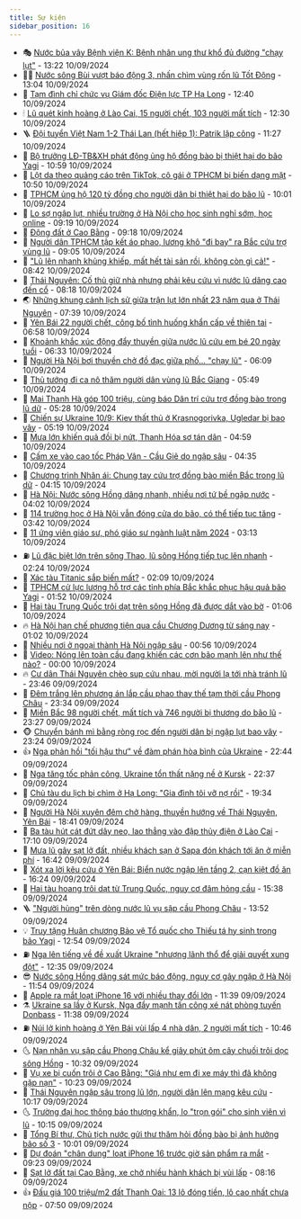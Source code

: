 ```yaml
---
title: Sự kiện
sidebar_position: 16
---
```


<!-- dantri-su-kien:START -->
- 🎭 [Nước bủa vây Bệnh viện K: Bệnh nhân ung thư khổ đủ đường &quot;chạy lụt&quot;](https://dantri.com.vn/suc-khoe/nuoc-bua-vay-benh-vien-k-benh-nhan-ung-thu-kho-du-duong-chay-lut-20240910175825275.htm) - 13:22 10/09/2024
- 👨‍🏫 [Nước sông Bùi vượt báo động 3, nhấn chìm vùng rốn lũ Tốt Động](https://dantri.com.vn/xa-hoi/nuoc-song-bui-vuot-bao-dong-3-nhan-chim-vung-ron-lu-tot-dong-20240910194338496.htm) - 13:04 10/09/2024
- 🌮 [Tạm đình chỉ chức vụ Giám đốc Điện lực TP Hạ Long](https://dantri.com.vn/xa-hoi/tam-dinh-chi-chuc-vu-giam-doc-dien-luc-tp-ha-long-20240910190349442.htm) - 12:40 10/09/2024
- 🕯 [Lũ quét kinh hoàng ở Lào Cai, 15 người chết, 103 người mất tích](https://dantri.com.vn/xa-hoi/lu-quet-kinh-hoang-o-lao-cai-15-nguoi-chet-103-nguoi-mat-tich-20240910192202247.htm) - 12:30 10/09/2024
- 🪜 [Đội tuyển Việt Nam 1-2 Thái Lan &lpar;hết hiệp 1&rpar;: Patrik lập công](https://dantri.com.vn/the-thao/doi-tuyen-viet-nam-1-2-thai-lan-het-hiep-1-patrik-lap-cong-20240910182744813.htm) - 11:27 10/09/2024
- 🐘 [Bộ trưởng LĐ-TB&amp;XH phát động ủng hộ đồng bào bị thiệt hại do bão Yagi](https://dantri.com.vn/an-sinh/bo-truong-ld-tbxh-phat-dong-ung-ho-dong-bao-bi-thiet-hai-do-bao-yagi-20240910174207034.htm) - 10:59 10/09/2024
- 🤔 [Lột da theo quảng cáo trên TikTok, cô gái ở TPHCM bị biến dạng mặt](https://dantri.com.vn/suc-khoe/lot-da-theo-quang-cao-tren-tiktok-co-gai-o-tphcm-bi-bien-dang-mat-20240910165255841.htm) - 10:50 10/09/2024
- 🧠 [TPHCM ủng hộ 120 tỷ đồng cho người dân bị thiệt hại do bão lũ](https://dantri.com.vn/xa-hoi/tphcm-ung-ho-120-ty-dong-cho-nguoi-dan-bi-thiet-hai-do-bao-lu-20240910165314655.htm) - 10:01 10/09/2024
- 📝 [Lo sợ ngập lụt, nhiều trường ở Hà Nội cho học sinh nghỉ sớm, học online](https://dantri.com.vn/giao-duc/lo-so-ngap-lut-nhieu-truong-o-ha-noi-cho-hoc-sinh-nghi-som-hoc-online-20240910161155752.htm) - 09:19 10/09/2024
- 🦏 [Động đất ở Cao Bằng](https://dantri.com.vn/xa-hoi/dong-dat-o-cao-bang-20240910161431788.htm) - 09:18 10/09/2024
- 🥰 [Người dân TPHCM tập kết áo phao, lương khô &quot;đi bay&quot; ra Bắc cứu trợ vùng lũ](https://dantri.com.vn/an-sinh/nguoi-dan-tphcm-tap-ket-ao-phao-luong-kho-di-bay-ra-bac-cuu-tro-vung-lu-20240910154630568.htm) - 09:05 10/09/2024
- 🤗 [&quot;Lũ lên nhanh khủng khiếp, mất hết tài sản rồi, không còn gì cả!&quot;](https://dantri.com.vn/xa-hoi/lu-len-nhanh-khung-khiep-mat-het-tai-san-roi-khong-con-gi-ca-20240910153227066.htm) - 08:42 10/09/2024
- 🌈 [Thái Nguyên: Cố thủ giữ nhà nhưng phải kêu cứu vì nước lũ dâng cao đến cổ](https://dantri.com.vn/xa-hoi/thai-nguyen-co-thu-giu-nha-nhung-phai-keu-cuu-vi-nuoc-lu-dang-cao-den-co-20240910151439321.htm) - 08:18 10/09/2024
- 🌏 [Những khung cảnh lịch sử giữa trận lụt lớn nhất 23 năm qua ở Thái Nguyên](https://dantri.com.vn/xa-hoi/nhung-khung-canh-lich-su-giua-tran-lut-lon-nhat-23-nam-qua-o-thai-nguyen-20240910143324696.htm) - 07:39 10/09/2024
- 💄 [Yên Bái 22 người chết, công bố tình huống khẩn cấp về thiên tai](https://dantri.com.vn/xa-hoi/yen-bai-22-nguoi-chet-cong-bo-tinh-huong-khan-cap-ve-thien-tai-20240910132343305.htm) - 06:58 10/09/2024
- 👺 [Khoảnh khắc xúc động đẩy thuyền giữa nước lũ cứu em bé 20 ngày tuổi](https://dantri.com.vn/doi-song/khoanh-khac-xuc-dong-day-thuyen-giua-nuoc-lu-cuu-em-be-20-ngay-tuoi-20240910123142680.htm) - 06:33 10/09/2024
- 👹 [Người Hà Nội bơi thuyền chở đồ đạc giữa phố... &quot;chạy lũ&quot;](https://dantri.com.vn/doi-song/nguoi-ha-noi-boi-thuyen-cho-do-dac-giua-pho-chay-lu-20240910124148813.htm) - 06:09 10/09/2024
- 🌊 [Thủ tướng đi ca nô thăm người dân vùng lũ Bắc Giang](https://dantri.com.vn/xa-hoi/thu-tuong-di-ca-no-tham-nguoi-dan-vung-lu-bac-giang-20240910122103210.htm) - 05:49 10/09/2024
- 🤠 [Mai Thanh Hà góp 100 triệu, cùng báo Dân trí cứu trợ đồng bào trong lũ dữ](https://dantri.com.vn/giai-tri/mai-thanh-ha-gop-100-trieu-cung-bao-dan-tri-cuu-tro-dong-bao-trong-lu-du-20240910120357063.htm) - 05:28 10/09/2024
- 🎊 [Chiến sự Ukraine 10/9: Kiev thất thủ ở Krasnogorivka, Ugledar bị bao vây](https://dantri.com.vn/the-gioi/chien-su-ukraine-109-kiev-that-thu-o-krasnogorivka-ugledar-bi-bao-vay-20240910095810105.htm) - 05:19 10/09/2024
- 🐘 [Mưa lớn khiến quả đồi bị nứt, Thanh Hóa sơ tán dân](https://dantri.com.vn/xa-hoi/mua-lon-khien-qua-doi-bi-nut-thanh-hoa-so-tan-dan-20240910113753824.htm) - 04:59 10/09/2024
- 💂 [Cấm xe vào cao tốc Pháp Vân - Cầu Giẽ do ngập sâu](https://dantri.com.vn/xa-hoi/cam-xe-vao-cao-toc-phap-van-cau-gie-do-ngap-sau-20240910112444877.htm) - 04:35 10/09/2024
- 👹 [Chương trình Nhân ái: Chung tay cứu trợ đồng bào miền Bắc trong lũ dữ](https://dantri.com.vn/tam-long-nhan-ai/chuong-trinh-nhan-ai-chung-tay-cuu-tro-dong-bao-mien-bac-trong-lu-du-20240910105559000.htm) - 04:15 10/09/2024
- 🦒 [Hà Nội: Nước sông Hồng dâng nhanh, nhiều nơi tứ bề ngập nước](https://dantri.com.vn/xa-hoi/ha-noi-nuoc-song-hong-dang-nhanh-nhieu-noi-tu-be-ngap-nuoc-20240910103402349.htm) - 04:02 10/09/2024
- 🗽 [114 trường học ở Hà Nội vẫn đóng cửa do bão, có thể tiếp tục tăng](https://dantri.com.vn/giao-duc/114-truong-hoc-o-ha-noi-van-dong-cua-do-bao-co-the-tiep-tuc-tang-20240910103225273.htm) - 03:42 10/09/2024
- 💄 [11 ứng viên giáo sư, phó giáo sư ngành luật năm 2024](https://dantri.com.vn/giao-duc/11-ung-vien-giao-su-pho-giao-su-nganh-luat-nam-2024-20240910095457365.htm) - 03:13 10/09/2024
- ⛽️ [Lũ đặc biệt lớn trên sông Thao, lũ sông Hồng tiếp tục lên nhanh](https://dantri.com.vn/xa-hoi/lu-dac-biet-lon-tren-song-thao-lu-song-hong-tiep-tuc-len-nhanh-20240910082719218.htm) - 02:24 10/09/2024
- 🥷 [Xác tàu Titanic sắp biến mất?](https://dantri.com.vn/du-lich/xac-tau-titanic-sap-bien-mat-20240906172641142.htm) - 02:09 10/09/2024
- 🤖 [TPHCM cử lực lượng hỗ trợ các tỉnh phía Bắc khắc phục hậu quả bão Yagi](https://dantri.com.vn/xa-hoi/tphcm-cu-luc-luong-ho-tro-cac-tinh-phia-bac-khac-phuc-hau-qua-bao-yagi-20240910083647032.htm) - 01:52 10/09/2024
- 🌊 [Hai tàu Trung Quốc trôi dạt trên sông Hồng đã được dắt vào bờ](https://dantri.com.vn/xa-hoi/hai-tau-trung-quoc-troi-dat-tren-song-hong-da-duoc-dat-vao-bo-20240910080028415.htm) - 01:06 10/09/2024
- 🔥 [Hà Nội hạn chế phương tiện qua cầu Chương Dương từ sáng nay](https://dantri.com.vn/xa-hoi/ha-noi-han-che-phuong-tien-qua-cau-chuong-duong-tu-sang-nay-20240910074938737.htm) - 01:02 10/09/2024
- 🦏 [Nhiều nơi ở ngoại thành Hà Nội ngập sâu](https://dantri.com.vn/xa-hoi/nhieu-noi-o-ngoai-thanh-ha-noi-ngap-sau-20240910075152360.htm) - 00:56 10/09/2024
- 🐘 [Video: Nóng lên toàn cầu đang khiến các cơn bão mạnh lên như thế nào?](https://dantri.com.vn/khoa-hoc-cong-nghe/video-nong-len-toan-cau-dang-khien-cac-con-bao-manh-len-nhu-the-nao-20240910021727076.htm) - 00:00 10/09/2024
- 🔥 [Cư dân Thái Nguyên chèo sup cứu nhau, mời người lạ tới nhà tránh lũ](https://dantri.com.vn/doi-song/cu-dan-thai-nguyen-cheo-sup-cuu-nhau-moi-nguoi-la-toi-nha-tranh-lu-20240910010041225.htm) - 23:46 09/09/2024
- 💼 [Đêm trắng lên phương án lắp cầu phao thay thế tạm thời cầu Phong Châu](https://dantri.com.vn/xa-hoi/dem-trang-len-phuong-an-lap-cau-phao-thay-the-tam-thoi-cau-phong-chau-20240910060815968.htm) - 23:34 09/09/2024
- 🚀 [Miền Bắc 98 người chết, mất tích và 746 người bị thương do bão lũ](https://dantri.com.vn/xa-hoi/mien-bac-98-nguoi-chet-mat-tich-va-746-nguoi-bi-thuong-do-bao-lu-20240910054716234.htm) - 23:27 09/09/2024
- 🐵 [Chuyển bánh mì bằng ròng rọc đến người dân bị ngập lụt bao vây](https://dantri.com.vn/an-sinh/chuyen-banh-mi-bang-rong-roc-den-nguoi-dan-bi-ngap-lut-bao-vay-20240910001903413.htm) - 23:24 09/09/2024
- 👍 [Nga phản hồi &quot;tối hậu thư&quot; về đàm phán hòa bình của Ukraine](https://dantri.com.vn/the-gioi/nga-phan-hoi-toi-hau-thu-ve-dam-phan-hoa-binh-cua-ukraine-20240910051837798.htm) - 22:44 09/09/2024
- 🚦 [Nga tăng tốc phản công, Ukraine tổn thất nặng nề ở Kursk](https://dantri.com.vn/the-gioi/nga-tang-toc-phan-cong-ukraine-ton-that-nang-ne-o-kursk-20240910001415489.htm) - 22:37 09/09/2024
- 🥸 [Chủ tàu du lịch bị chìm ở Hạ Long: &quot;Gia đình tôi vỡ nợ rồi&quot;](https://dantri.com.vn/xa-hoi/chu-tau-du-lich-bi-chim-o-ha-long-gia-dinh-toi-vo-no-roi-20240910002605217.htm) - 19:34 09/09/2024
- 🥷 [Người Hà Nội xuyên đêm chở hàng, thuyền hướng về Thái Nguyên, Yên Bái](https://dantri.com.vn/doi-song/nguoi-ha-noi-xuyen-dem-cho-hang-thuyen-huong-ve-thai-nguyen-yen-bai-20240910010847775.htm) - 18:41 09/09/2024
- 🤡 [Ba tàu hút cát đứt dây neo, lao thẳng vào đập thủy điện ở Lào Cai](https://dantri.com.vn/xa-hoi/ba-tau-hut-cat-dut-day-neo-lao-thang-vao-dap-thuy-dien-o-lao-cai-20240909230809570.htm) - 17:10 09/09/2024
- 🥳 [Mưa lũ gây sạt lở đất, nhiều khách sạn ở Sapa đón khách tới ăn ở miễn phí](https://dantri.com.vn/du-lich/mua-lu-gay-sat-lo-dat-nhieu-khach-san-o-sapa-don-khach-toi-an-o-mien-phi-20240909233841847.htm) - 16:42 09/09/2024
- 🤩 [Xót xa lời kêu cứu ở Yên Bái: Biển nước ngập lên tầng 2, cạn kiệt đồ ăn](https://dantri.com.vn/doi-song/xot-xa-loi-keu-cuu-o-yen-bai-bien-nuoc-ngap-len-tang-2-can-kiet-do-an-20240909231641621.htm) - 16:24 09/09/2024
- 🎡 [Hai tàu hoang trôi dạt từ Trung Quốc, nguy cơ đâm hỏng cầu](https://dantri.com.vn/xa-hoi/hai-tau-hoang-troi-dat-tu-trung-quoc-nguy-co-dam-hong-cau-20240909221032944.htm) - 15:38 09/09/2024
- 🪜 [&quot;Người hùng&quot; trên dòng nước lũ vụ sập cầu Phong Châu](https://dantri.com.vn/xa-hoi/nguoi-hung-tren-dong-nuoc-lu-vu-sap-cau-phong-chau-20240909202647162.htm) - 13:52 09/09/2024
- 💡 [Truy tặng Huân chương Bảo vệ Tổ quốc cho Thiếu tá hy sinh trong bão Yagi](https://dantri.com.vn/xa-hoi/truy-tang-huan-chuong-bao-ve-to-quoc-cho-thieu-ta-hy-sinh-trong-bao-yagi-20240909194000377.htm) - 12:54 09/09/2024
- ⛽️ [Nga lên tiếng về đề xuất Ukraine &quot;nhượng lãnh thổ để giải quyết xung đột&quot;](https://dantri.com.vn/the-gioi/nga-len-tieng-ve-de-xuat-ukraine-nhuong-lanh-tho-de-giai-quyet-xung-dot-20240909192841940.htm) - 12:35 09/09/2024
- 😎 [Nước sông Hồng dâng sát mức báo động, nguy cơ gây ngập ở Hà Nội](https://dantri.com.vn/xa-hoi/nuoc-song-hong-dang-sat-muc-bao-dong-nguy-co-gay-ngap-o-ha-noi-20240909183821142.htm) - 11:54 09/09/2024
- 🗽 [Apple ra mắt loạt iPhone 16 với nhiều thay đổi lớn](https://dantri.com.vn/suc-manh-so/apple-ra-mat-loat-iphone-16-voi-nhieu-thay-doi-lon-20240909182834404.htm) - 11:39 09/09/2024
- ⚗️ [Ukraine sa lầy ở Kursk, Nga đẩy mạnh tấn công xé nát phòng tuyến Donbass](https://dantri.com.vn/the-gioi/ukraine-sa-lay-o-kursk-nga-day-manh-tan-cong-xe-nat-phong-tuyen-donbass-20240904145117828.htm) - 11:38 09/09/2024
- ⛽️ [Núi lở kinh hoàng ở Yên Bái vùi lấp 4 nhà dân, 2 người mất tích](https://dantri.com.vn/xa-hoi/nui-lo-kinh-hoang-o-yen-bai-vui-lap-4-nha-dan-2-nguoi-mat-tich-20240909172310710.htm) - 10:46 09/09/2024
- 🌜 [Nạn nhân vụ sập cầu Phong Châu kể giây phút ôm cây chuối trôi dọc sông Hồng](https://dantri.com.vn/xa-hoi/nan-nhan-vu-sap-cau-phong-chau-ke-giay-phut-om-cay-chuoi-troi-doc-song-hong-20240909171030537.htm) - 10:32 09/09/2024
- 🦩 [Vụ xe bị cuốn trôi ở Cao Bằng: &quot;Giá như em đi xe máy thì đã không gặp nạn&quot;](https://dantri.com.vn/doi-song/vu-xe-bi-cuon-troi-o-cao-bang-gia-nhu-em-di-xe-may-thi-da-khong-gap-nan-20240909171047396.htm) - 10:23 09/09/2024
- 🦒 [Thái Nguyên ngập sâu trong lũ lớn, người dân lên mạng kêu cứu](https://dantri.com.vn/xa-hoi/thai-nguyen-ngap-sau-trong-lu-lon-nguoi-dan-len-mang-keu-cuu-20240909170230654.htm) - 10:17 09/09/2024
- 🌜 [Trường đại học thông báo thượng khẩn, lo &quot;trọn gói&quot; cho sinh viên vì lũ](https://dantri.com.vn/giao-duc/truong-dai-hoc-thong-bao-thuong-khan-lo-tron-goi-cho-sinh-vien-vi-lu-20240909170252834.htm) - 10:15 09/09/2024
- 🐎 [Tổng Bí thư, Chủ tịch nước gửi thư thăm hỏi đồng bào bị ảnh hưởng bão số 3](https://dantri.com.vn/xa-hoi/tong-bi-thu-chu-tich-nuoc-gui-thu-tham-hoi-dong-bao-bi-anh-huong-bao-so-3-20240909165748247.htm) - 10:01 09/09/2024
- 🌋 [Dự đoán &quot;chân dung&quot; loạt iPhone 16 trước giờ sản phẩm ra mắt](https://dantri.com.vn/suc-manh-so/du-doan-chan-dung-loat-iphone-16-truoc-gio-san-pham-ra-mat-20240909003613465.htm) - 09:23 09/09/2024
- 🧰 [Sạt lở đất tại Cao Bằng, xe chở nhiều hành khách bị vùi lấp](https://dantri.com.vn/xa-hoi/sat-lo-dat-tai-cao-bang-xe-cho-nhieu-hanh-khach-bi-vui-lap-20240909151236281.htm) - 08:16 09/09/2024
- 👍 [Đấu giá 100 triệu/m2 đất Thanh Oai: 13 lô đóng tiền, lô cao nhất chưa nộp](https://dantri.com.vn/bat-dong-san/dau-gia-100-trieum2-dat-thanh-oai-13-lo-dong-tien-lo-cao-nhat-chua-nop-20240909144001312.htm) - 07:50 09/09/2024<!-- dantri-su-kien:END -->
